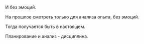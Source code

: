 И без эмоций.

На прошлое смотреть только для анализа опыта, без эмоций.

Тогда получается быть в настоящем.

Планирование и анализ - дисциплина.